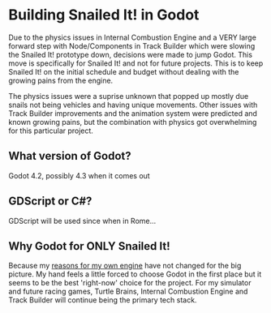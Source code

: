 
# Building Snailed It! in Godot

Due to the physics issues in Internal Combustion Engine and a VERY large forward step with Node/Components in Track Builder which were slowing the Snailed It! prototype down, decisions were made to jump Godot. This move is specifically for Snailed It! and not for future projects. This is to keep Snailed It! on the initial schedule and budget without dealing with the growing pains from the engine.

The physics issues were a suprise unknown that popped up mostly due snails not being vehicles and having unique movements. Other issues with Track Builder improvements and the animation system were predicted and known growing pains, but the combination with physics got overwhelming for this particular project.

## What version of Godot?
Godot 4.2, possibly 4.3 when it comes out

## GDScript or C#?
GDScript will be used since when in Rome...

## Why Godot for ONLY Snailed It!

Because my [reasons for my own engine](https://github.com/timbeaudet/knowledge_base/blob/main/faq/why_my_own_engine.md) have not changed for the big picture. My hand feels a little forced to choose Godot in the first place but it seems to be the best 'right-now' choice for the project. For my simulator and future racing games, Turtle Brains, Internal Combustion Engine and Track Builder will continue being the primary tech stack.
